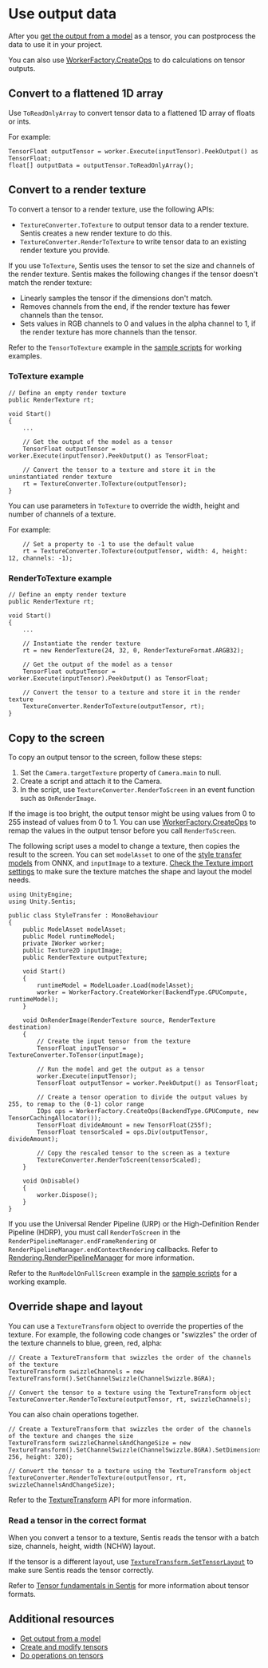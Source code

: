 # Use output data

After you [get the output from a model](get-the-output.md) as a tensor, you can postprocess the data to use it in your project.

You can also use [WorkerFactory.CreateOps](do-complex-tensor-operations.md) to do calculations on tensor outputs.

## Convert to a flattened 1D array

Use `ToReadOnlyArray` to convert tensor data to a flattened 1D array of floats or ints.

For example:

```
TensorFloat outputTensor = worker.Execute(inputTensor).PeekOutput() as TensorFloat;
float[] outputData = outputTensor.ToReadOnlyArray();
```

## Convert to a render texture

To convert a tensor to a render texture, use the following APIs:

- `TextureConverter.ToTexture` to output tensor data to a render texture. Sentis creates a new render texture to do this.
- `TextureConverter.RenderToTexture` to write tensor data to an existing render texture you provide.

If you use `ToTexture`, Sentis uses the tensor to set the size and channels of the render texture. Sentis makes the following changes if the tensor doesn't match the render texture: 

- Linearly samples the tensor if the dimensions don't match.
- Removes channels from the end, if the render texture has fewer channels than the tensor.
- Sets values in RGB channels to 0 and values in the alpha channel to 1, if the render texture has more channels than the tensor.

Refer to the `TensorToTexture` example in the [sample scripts](package-samples.md) for working examples.

### ToTexture example

```
// Define an empty render texture
public RenderTexture rt;

void Start()
{
    ...
    
    // Get the output of the model as a tensor
    TensorFloat outputTensor = worker.Execute(inputTensor).PeekOutput() as TensorFloat;

    // Convert the tensor to a texture and store it in the uninstantiated render texture
    rt = TextureConverter.ToTexture(outputTensor);
}
```

You can use parameters in `ToTexture` to override the width, height and number of channels of a texture. 

For example:

```
    // Set a property to -1 to use the default value
    rt = TextureConverter.ToTexture(outputTensor, width: 4, height: 12, channels: -1);
```

### RenderToTexture example

```
// Define an empty render texture
public RenderTexture rt;

void Start()
{
    ...
    
    // Instantiate the render texture
    rt = new RenderTexture(24, 32, 0, RenderTextureFormat.ARGB32);

    // Get the output of the model as a tensor
    TensorFloat outputTensor = worker.Execute(inputTensor).PeekOutput() as TensorFloat;

    // Convert the tensor to a texture and store it in the render texture
    TextureConverter.RenderToTexture(outputTensor, rt);
}
```

## Copy to the screen

To copy an output tensor to the screen, follow these steps:

1. Set the `Camera.targetTexture` property of `Camera.main` to null.
2. Create a script and attach it to the Camera.
3. In the script, use `TextureConverter.RenderToScreen` in an event function such as `OnRenderImage`.

If the image is too bright, the output tensor might be using values from 0 to 255 instead of values from 0 to 1. You can use [WorkerFactory.CreateOps](do-complex-tensor-operations.md) to remap the values in the output tensor before you call `RenderToScreen`.

The following script uses a model to change a texture, then copies the result to the screen. You can set `modelAsset` to one of the [style transfer models](https://github.com/onnx/models/tree/main/vision/style_transfer/fast_neural_style) from ONNX, and `inputImage` to a texture. [Check the Texture import settings](convert-texture-to-tensor.md) to make sure the texture matches the shape and layout the model needs.

```
using UnityEngine;
using Unity.Sentis;

public class StyleTransfer : MonoBehaviour
{        
    public ModelAsset modelAsset;
    public Model runtimeModel;
    private IWorker worker;
    public Texture2D inputImage;
    public RenderTexture outputTexture;

    void Start()
    {
        runtimeModel = ModelLoader.Load(modelAsset); 
        worker = WorkerFactory.CreateWorker(BackendType.GPUCompute, runtimeModel);
    }

    void OnRenderImage(RenderTexture source, RenderTexture destination)
    {
        // Create the input tensor from the texture
        TensorFloat inputTensor = TextureConverter.ToTensor(inputImage);

        // Run the model and get the output as a tensor
        worker.Execute(inputTensor);
        TensorFloat outputTensor = worker.PeekOutput() as TensorFloat;

        // Create a tensor operation to divide the output values by 255, to remap to the (0-1) color range
        IOps ops = WorkerFactory.CreateOps(BackendType.GPUCompute, new TensorCachingAllocator());
        TensorFloat divideAmount = new TensorFloat(255f);
        TensorFloat tensorScaled = ops.Div(outputTensor, divideAmount); 

        // Copy the rescaled tensor to the screen as a texture
        TextureConverter.RenderToScreen(tensorScaled);
    }

    void OnDisable()
    {
        worker.Dispose();
    }
}
```


If you use the Universal Render Pipeline (URP) or the High-Definition Render Pipeline (HDRP), you must call `RenderToScreen` in the `RenderPipelineManager.endFrameRendering` or `RenderPipelineManager.endContextRendering` callbacks. Refer to [Rendering.RenderPipelineManager](https://docs.unity3d.com/ScriptReference/Rendering.RenderPipelineManager.html) for more information.

Refer to the `RunModelOnFullScreen` example in the [sample scripts](package-samples.md) for a working example.

## Override shape and layout

You can use a `TextureTransform` object to override the properties of the texture. For example, the following code changes or "swizzles" the order of the texture channels to blue, green, red, alpha:

```
// Create a TextureTransform that swizzles the order of the channels of the texture
TextureTransform swizzleChannels = new TextureTransform().SetChannelSwizzle(ChannelSwizzle.BGRA);

// Convert the tensor to a texture using the TextureTransform object
TextureConverter.RenderToTexture(outputTensor, rt, swizzleChannels);
``` 

You can also chain operations together.

```
// Create a TextureTransform that swizzles the order of the channels of the texture and changes the size
TextureTransform swizzleChannelsAndChangeSize = new TextureTransform().SetChannelSwizzle(ChannelSwizzle.BGRA).SetDimensions(width: 256, height: 320);

// Convert the tensor to a texture using the TextureTransform object
TextureConverter.RenderToTexture(outputTensor, rt, swizzleChannelsAndChangeSize);
```

Refer to the [TextureTransform](xref:Unity.Sentis.TextureTransform) API for more information.

### Read a tensor in the correct format

When you convert a tensor to a texture, Sentis reads the tensor with a batch size, channels, height, width (NCHW) layout.

If the tensor is a different layout, use [`TextureTransform.SetTensorLayout`](xref:Unity.Sentis.TextureTransform.SetTensorLayout(Unity.Sentis.TensorLayout)) to make sure Sentis reads the tensor correctly.

Refer to [Tensor fundamentals in Sentis](tensor-fundamentals.md) for more information about tensor formats.

## Additional resources

- [Get output from a model](get-the-output.md)
- [Create and modify tensors](do-basic-tensor-operations.md)
- [Do operations on tensors](do-complex-tensor-operations.md)

